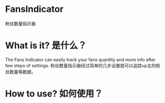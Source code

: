 # FansIndicator
粉丝数量指示器

# What is it? 是什么？
The Fans Indicator can easily track your fans quantity and more info after few steps of settings. 
粉丝数量指示器经过简单的几步设置就可以追踪up主的粉丝数量等数据。

# How to use? 如何使用？
